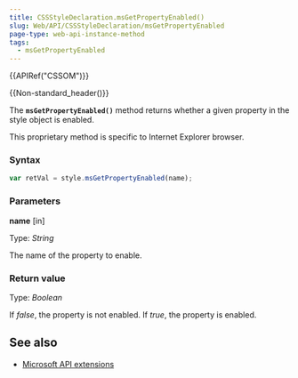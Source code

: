 ```yaml
---
title: CSSStyleDeclaration.msGetPropertyEnabled()
slug: Web/API/CSSStyleDeclaration/msGetPropertyEnabled
page-type: web-api-instance-method
tags:
  - msGetPropertyEnabled
---
```

{{APIRef("CSSOM")}}

{{Non-standard_header()}}

The **`msGetPropertyEnabled()`** method returns whether a given property in the style object is enabled.

This proprietary method is specific to Internet Explorer browser.

### Syntax

```js
var retVal = style.msGetPropertyEnabled(name);
```

### Parameters

**name** \[in]

Type: _String_

The name of the property to enable.

### Return value

Type: _Boolean_

If _false_, the property is not enabled. If _true_, the property is enabled.

## See also

- [Microsoft API extensions](/en-US/docs/Web/API/Microsoft_Extensions)
